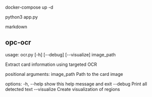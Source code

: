 docker-compose up -d 

python3 app.py

markdown

## opc-ocr



usage: ocr.py [-h] [--debug] [--visualize] image_path

Extract card information using targeted OCR

positional arguments:
  image_path   Path to the card image

options:
  -h, --help   show this help message and exit
  --debug      Print all detected text
  --visualize  Create visualization of regions

